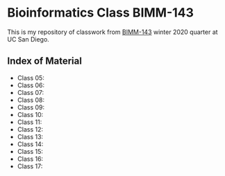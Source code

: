 # Bioinformatics Class BIMM-143


This is my repository of classwork from [BIMM-143](https://bioboot.github.io/bimm143_W20/) winter 2020 quarter at UC San Diego.

## Index of Material
- Class 05: 
- Class 06:
- Class 07:
- Class 08:
- Class 09:
- Class 10:
- Class 11:
- Class 12:
- Class 13:
- Class 14:
- Class 15:
- Class 16:
- Class 17:












